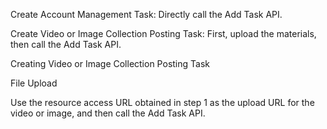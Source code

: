 Create Account Management Task: Directly call the Add Task API.

Create Video or Image Collection Posting Task: First, upload the materials, then call the Add Task API.

Creating Video or Image Collection Posting Task

File Upload

Use the resource access URL obtained in step 1 as the upload URL for the video or image, and then call the Add Task API.